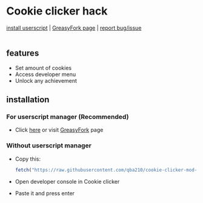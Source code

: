 # Cookie clicker hack
[install userscript](https://raw.githubusercontent.com/qba210/cookie-clicker-mod-menu/master/cookieclickerhack.user.js) | [GreasyFork page](https://greasyfork.org/pl/scripts/449170-cookie-clicker-hack) | [report bug/issue](https://github.com/qba210/cookie-clicker-hack/issues)
\
&nbsp;

## features
- Set amount of cookies
- Access developer menu
- Unlock any achievement

## installation

### For userscript manager (Recommended)
- Click [here](https://raw.githubusercontent.com/qba210/cookie-clicker-mod-menu/master/cookieclickerhack.user.js) or visit [GreasyFork](https://greasyfork.org/pl/scripts/449170-cookie-clicker-hack) page

### Without userscript manager
- Copy this:

  ```js
  fetch("https://raw.githubusercontent.com/qba210/cookie-clicker-mod-menu/master/cookieclickerhack.user.js").then((res) => res.text().then((hack) => eval(hack)))
  ```
- Open developer console in Cookie clicker
- Paste it and press enter
